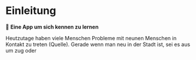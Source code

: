 # Einleitung

:tada: __Eine App um sich kennen zu lernen__

Heutzutage haben viele Menschen Probleme mit neunen Menschen in Kontakt zu treten (Quelle). Gerade wenn man neu in der Stadt ist, sei es aus um zug oder 
